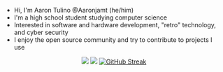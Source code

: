 - Hi, I'm Aaron Tulino @Aaronjamt (he/him)
- I'm a high school student studying computer science
- Interested in software and hardware development, "retro" technology, and cyber security
- I enjoy the open source community and try to contribute to projects I use

<p align="center">
  <img src="https://github-readme-stats.vercel.app/api/top-langs/?username=aaronjamt&langs_count=8&hide=css,jupyter%20Notebook&layout=compact&theme=transparent" />
  <img src="https://github-readme-stats.vercel.app/api?username=aaronjamt&count_private=true&show_icons=true&theme=transparent&rank_icon=github">
  <a href="https://git.io/streak-stats"><img src="https://github-readme-streak-stats.herokuapp.com?user=Aaronjamt&theme=dark&hide_border=true" alt="GitHub Streak" /></a>
</p>
<!--
**aaronjamt/Aaronjamt** is a ✨ _special_ ✨ repository because its `README.md` (this file) appears on your GitHub profile.

Here are some ideas to get you started:

- 💬 Ask me about ...
- 📫 How to reach me: ...
- 😄 Pronouns: ...
- ⚡ Fun fact: ...
-->

